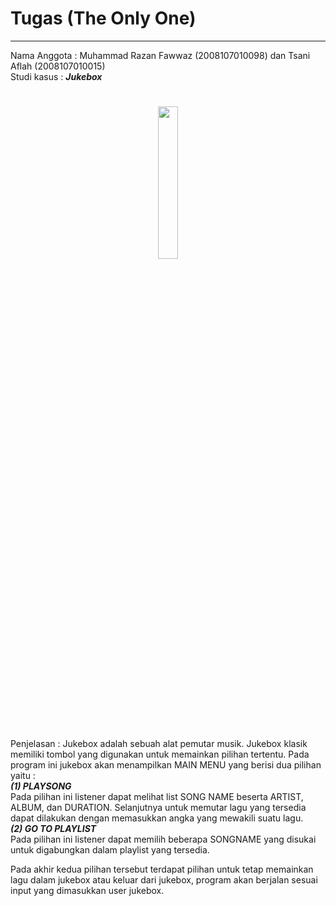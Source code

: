 # Tugas (The Only One)

----
Nama Anggota : Muhammad Razan Fawwaz (2008107010098)
dan Tsani Aflah (2008107010015)  
Studi kasus  : ***Jukebox***

<h1 align="center"><img width="25%" height="auto" src="http://clipart-library.com/image_gallery/466574.gif"/></h1>

<br>Penjelasan : Jukebox adalah sebuah alat pemutar musik. Jukebox klasik memiliki tombol yang digunakan untuk memainkan pilihan tertentu.
Pada program ini jukebox akan menampilkan MAIN MENU yang berisi dua pilihan yaitu :
<br>***(1) PLAYSONG </br>***
    Pada pilihan ini listener dapat melihat list SONG NAME beserta ARTIST, ALBUM, dan DURATION. Selanjutnya untuk memutar lagu yang tersedia dapat dilakukan dengan memasukkan angka yang mewakili suatu lagu.
<br>***(2) GO TO PLAYLIST </br>***
Pada pilihan ini listener dapat memilih beberapa SONGNAME yang disukai untuk digabungkan dalam playlist yang tersedia.

Pada akhir kedua pilihan tersebut terdapat pilihan untuk tetap memainkan lagu dalam jukebox atau keluar dari jukebox, program akan berjalan sesuai input yang dimasukkan user jukebox.



